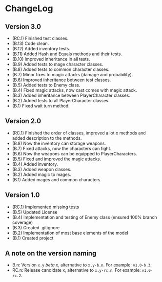 ChangeLog
=========

Version 3.0
-----------
- (RC.1) Finished test classes. 
- (B.13) Code clean.
- (B.12) Added inventory tests.
- (B.11) Added Hash and Equals methods and their tests.
- (B.10) Improved inheritance in all tests.
- (B.9) Added tests to mage character classes.
- (B.8) Added tests to common character classes.
- (B.7) Minor fixes to magic attacks (damage and probability). 
- (B.6) Improved inheritance between test classes. 
- (B.5) Added tests to Enemy class. 
- (B.4) Fixed magic attacks, now cast comes with magic attack.
- (B.3) Added inheritance between PlayerCharacter classes.
- (B.2) Added tests to all PlayerCharacter classes.
- (B.1) Fixed wait turn method.

Version 2.0
-----------
- (RC.1) Finished the order of classes, improved a lot o methods and added description to the methods. 
- (B.8) Now the inventory can storage weapons.
- (B.7) Fixed attacks, now the characters can fight.
- (B.6) Now the weapons can be equipped to PlayerCharacters. 
- (B.5) Fixed and improved the magic attacks.
- (B.4) Added inventory.
- (B.3) Added weapon classes.
- (B.2) Added magic to mages.
- (B.1) Added mages and common characters.

Version 1.0
-----------
- (RC.1) Implemented missing tests
- (B.5) Updated License
- (B.4) Implementation and testing of Enemy class (ensured 100% branch coverage)
- (B.3) Created .gitignore
- (B.2) Implementation of most base elements of the model
- (B.1) Created project

A note on the version naming
----------------------------
- B.n: Version ``x.y`` _beta x_, alternative to ``x.y-b.n``.
  For example: ``v1.0-b.3``.
- RC.n: Release candidate x, alternative to ``x.y-rc.n``.
  For example: ``v1.0-rc.2``.